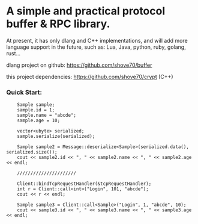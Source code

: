 # A simple and practical protocol buffer & RPC library.

At present, it has only dlang and C++ implementations, and will add more language support in the future, such as: Lua, Java, python, ruby, golang, rust...

dlang project on github: 
https://github.com/shove70/buffer

this project dependencies:
https://github.com/shove70/crypt (C++)


### Quick Start:

```
    Sample sample;
    sample.id = 1;
    sample.name = "abcde";
    sample.age = 10;

    vector<ubyte> serialized;
    sample.serialize(serialized);

    Sample sample2 = Message::deserialize<Sample>(serialized.data(), serialized.size());
    cout << sample2.id << ", " << sample2.name << ", " << sample2.age << endl;

    //////////////////////

    Client::bindTcpRequestHandler(&tcpRequestHandler);
    int r = Client::call<int>("Login", 101, "abcde");
    cout << r << endl;

    Sample sample3 = Client::call<Sample>("Login", 1, "abcde", 10);
    cout << sample3.id << ", " << sample3.name << ", " << sample3.age << endl;
    
```
